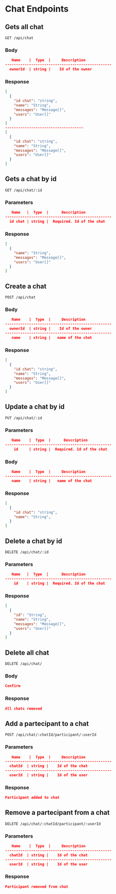 # Chat Endpoints

## Gets all chat

`GET /api/chat`

### Body

```json
   Name    |  Type  |     Description                  
-------------------------------------------------
  ownerId  | string |    Id of the owner
```

### Response

```json
[
  {
    "id chat": "string",
    "name": "String",
    "messages": "Message[]", 
    "users": "User[]"
  }
]
------------------------------------
[
  {
    "id chat": "string",
    "name": "String",
    "messages": "Message[]", 
    "users": "User[]"
  }
]
```

## Gets a chat by id

`GET /api/chat/:id`

### Parameters

```json
   Name   |  Type  |      Description                  
-------------------------------------------------
  id chat | string |  Required. Id of the chat 
```

### Response

```json
[
  {
    "name": "String",
    "messages": "Message[]", 
    "users": "User[]"
  }
]
```

## Create a chat

`POST /api/chat`

### Body

```json
   Name    |  Type  |     Description                  
-------------------------------------------------
  ownerId  | string |    Id of the owner
-------------------------------------------------
   name    | string |   name of the chat
```

### Response

```json
[
  {
    "id chat": "string",
    "name": "String",
    "messages": "Message[]", 
    "users": "User[]"
  }
]
```

## Update a chat by id

`PUT /api/chat/:id`

### Parameters

```json
   Name    |  Type  |      Description                  
-------------------------------------------------
    id     | string |  Required. Id of the chat 
```

### Body

```json
   Name    |  Type  |     Description                  
-------------------------------------------------
   name    | string |   name of the chat
```

### Response

```json
[
  {
    "id chat": "string",
    "name": "String",
  }
]
```

## Delete a chat by id

`DELETE /api/chat/:id`

### Parameters

```json
   Name   |  Type  |      Description                  
-------------------------------------------------
    id    | string |  Required. Id of the chat 
```

### Response

```json
[
  {
    "id": "String",
    "name": "String",
    "messages": "Message[]", 
    "users": "User[]"
  }
]
```

## Delete all chat

`DELETE /api/chat/`

### Body

```json
Confirm
```

### Response

```json
All chats removed
```

## Add a partecipant to a chat

`POST /api/chat/:chatId/participant/:userId`

### Parameters

```json
   Name    |  Type  |     Description                  
-------------------------------------------------
  chatId  | string |    Id of the chat
-------------------------------------------------
  userId  | string |    Id of the user
```

### Response

```json
Participant added to chat
```

## Remove a partecipant from a chat

`DELETE /api/chat/:chatId/participant/:userId`

### Parameters

```json
   Name    |  Type  |     Description                  
-------------------------------------------------
  chatId  | string |    Id of the chat
-------------------------------------------------
  userId  | string |    Id of the user
```

### Response

```json
Participant removed from chat
```
